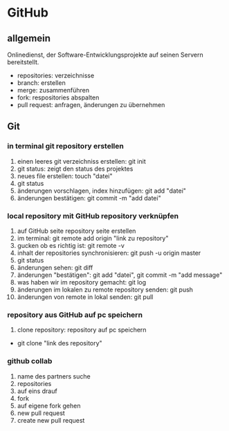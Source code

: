 # GitHub
## allgemein
Onlinedienst, der Software-Entwicklungsprojekte auf seinen 
Servern bereitstellt.
- repositories: verzeichnisse
- branch: erstellen
- merge: zusammenführen
- fork: respositories abspalten
- pull request: anfragen, änderungen zu übernehmen
## Git
### in terminal git repository erstellen
1. einen leeres git verzeichniss erstellen: git init
2. git status: zeigt den status des projektes
3. neues file erstellen: touch "datei" 
4. git status
5. änderungen vorschlagen, index hinzufügen: git add "datei"
6. änderungen bestätigen: git commit -m "add datei"
### local repository mit GitHub repository verknüpfen
1. auf GitHub seite repository seite erstellen
2. im terminal: git remote add origin "link zu repository"
3. gucken ob es richtig ist: git remote -v
4. inhalt der repositories synchronisieren: git push -u origin master
5. git status
6. änderungen sehen: git diff
7. änderungen "bestätigen": git add "datei", git commit -m "add message"
8. was haben wir im repository gemacht: git log
9. änderungen im lokalen zu remote repository senden: git push
10. änderungen von remote in lokal senden: git pull
### repository aus GitHub auf pc speichern
1. clone repository: repository auf pc speichern
- git clone "link des repository"
### github collab
1. name des partners suche
2. repositories 
3. auf eins drauf 
4. fork
5. auf eigene fork gehen
6. new pull request
7. create new pull request
